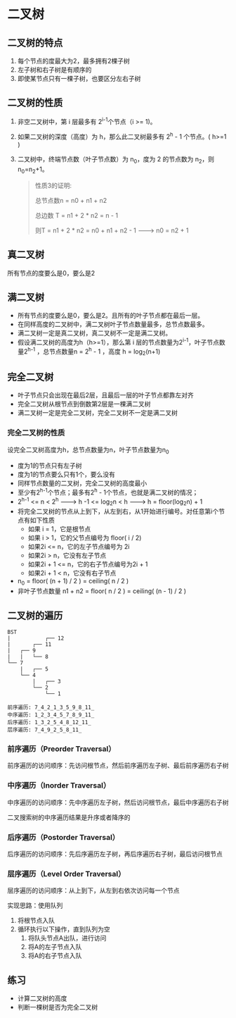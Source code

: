 # 二叉树

## 二叉树的特点

1. 每个节点的度最大为2，最多拥有2棵子树
2. 左子树和右子树是有顺序的
3. 即使某节点只有一棵子树，也要区分左右子树

## 二叉树的性质

1. 非空二叉树中，第 i 层最多有 2<sup>i-1</sup>个节点（i >= 1)。

2. 如果二叉树的深度（高度）为 h，那么此二叉树最多有 2<sup>h</sup> - 1 个节点。( h>=1 )

3. 二叉树中，终端节点数（叶子节点数）为 n<sub>0</sub>，度为 2 的节点数为 n<sub>2</sub>，则 n<sub>0</sub>=n<sub>2</sub>+1。

   >性质3的证明:
   >
   >总节点数n = n0 + n1 + n2
   >
   >总边数 T = n1 + 2 * n2 = n - 1
   >
   >则T = n1 + 2 * n2 = n0 + n1 + n2 - 1 ---> n0 = n2 + 1

## 真二叉树

所有节点的度要么是0，要么是2

## 满二叉树

* 所有节点的度要么是0，要么是2。且所有的叶子节点都在最后一层。
* 在同样高度的二叉树中，满二叉树叶子节点数量最多，总节点数最多。
* 满二叉树一定是真二叉树，真二叉树不一定是满二叉树。
* 假设满二叉树的高度为h（h>=1），那么第 i 层的节点数量为2<sup>i-1</sup>，叶子节点数量2<sup>h-1</sup> ，总节点数量n = 2<sup>h</sup> - 1 ，高度 h = log<sub>2</sub>(n+1)

## 完全二叉树

* 叶子节点只会出现在最后2层，且最后一层的叶子节点都靠左对齐
* 完全二叉树从根节点到倒数第2层是一棵满二叉树
* 满二叉树一定是完全二叉树，完全二叉树不一定是满二叉树

### 完全二叉树的性质

设完全二叉树高度为h，总节点数量为n，叶子节点数量为n<sub>0</sub>

* 度为1的节点只有左子树
* 度为1的节点要么只有1个，要么没有
* 同样节点数量的二叉树，完全二叉树的高度最小
* 至少有2<sup>h-1</sup>个节点；最多有2<sup>h</sup> - 1个节点，也就是满二叉树的情况；
* 2<sup>h-1</sup> <= n < 2<sup>h</sup>  --->  h -1 <= log<sub>2</sub>n < h  ---> h = floor(log<sub>2</sub>n) + 1
* 将完全二叉树的节点从上到下，从左到右，从1开始进行编号。对任意第i个节点有如下性质
  * 如果 i = 1，它是根节点
  * 如果 i > 1，它的父节点编号为 floor( i / 2)
  * 如果2i <= n，它的左子节点编号为 2i
  * 如果2i > n，它没有左子节点
  * 如果2i + 1 <= n，它的右子节点编号为2i + 1
  * 如果2i + 1 < n，它没有右子节点
* n<sub>0</sub> = floor( (n + 1) / 2 ) = ceiling( n / 2 )
* 非叶子节点数量 n1 + n2 = floor( n / 2 ) = ceiling( (n - 1) / 2 )

## 二叉树的遍历

```
BST
|           ┌── 12
|       ┌── 11
|   ┌── 9
|   |   └── 8
└── 7
    |   ┌── 5
    └── 4
        |   ┌── 3
        └── 2
            └── 1

前序遍历: 7_4_2_1_3_5_9_8_11_
中序遍历: 1_2_3_4_5_7_8_9_11_
后序遍历: 1_3_2_5_4_8_12_11_
层序遍历: 7_4_9_2_5_8_11_
```



### 前序遍历（Preorder Traversal）

前序遍历的访问顺序：先访问根节点，然后前序遍历左子树、最后前序遍历右子树

### 中序遍历（Inorder Traversal）

中序遍历的访问顺序：先中序遍历左子树，然后访问根节点，最后中序遍历右子树

二叉搜索树的中序遍历结果是升序或者降序的

### 后序遍历（Postorder Traversal）

后序遍历的访问顺序：先后序遍历左子树，再后序遍历右子树，最后访问根节点

### 层序遍历（Level Order Traversal）

层序遍历的访问顺序：从上到下，从左到右依次访问每一个节点

实现思路：使用队列

1. 将根节点入队
2. 循环执行以下操作，直到队列为空
   1) 将队头节点A出队，进行访问
   2) 将A的左子节点入队
   3) 将A的右子节点入队

## 练习

* 计算二叉树的高度
* 判断一棵树是否为完全二叉树

